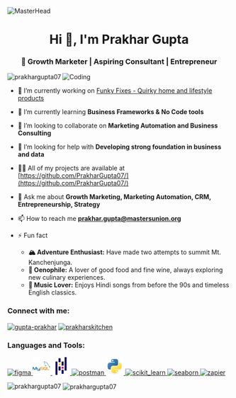 ![MasterHead](https://media.licdn.com/dms/image/v2/D5616AQGO3DDT2aL4-A/profile-displaybackgroundimage-shrink_350_1400/profile-displaybackgroundimage-shrink_350_1400/0/1719348240381?e=1730332800&v=beta&t=hvmw1JQZaVUcHNk9rLcIzfympsJDRBPblPGO_Y8vdC8)
<h1 align="center">Hi 👋, I'm Prakhar Gupta</h1>
<h3 align="center">🚀 Growth Marketer | Aspiring Consultant | Entrepreneur</h3>
<img align="right" alt="Coding" width="380" src="https://physicsgurukul.com/wp-content/uploads/2019/02/character-1.gif">

<p align="left"> <img src="https://komarev.com/ghpvc/?username=prakhargupta07&label=Profile%20views&color=0e75b6&style=flat" alt="prakhargupta07" /> </p>


- 🔭 I’m currently working on [Funky Fixes - Quirky home and lifestyle products](https://funkyfixes.in/)

- 🌱 I’m currently learning **Business Frameworks & No Code tools**

- 👯 I’m looking to collaborate on **Marketing Automation and Business Consulting**

- 🤝 I’m looking for help with **Developing strong foundation in business and data**

- 👨‍💻 All of my projects are available at [https://github.com/PrakharGupta07/](https://github.com/PrakharGupta07/)

- 💬 Ask me about **Growth Marketing, Marketing Automation, CRM, Entrepreneurship, Strategy**

- 📫 How to reach me **prakhar.gupta@mastersunion.org**

- ⚡ Fun fact
  - **🏔 Adventure Enthusiast:** Have made two attempts to summit Mt. Kanchenjunga.
  - **🍷 Oenophile:** A lover of good food and fine wine, always exploring new culinary experiences.
  - **🎵 Music Lover:** Enjoys Hindi songs from before the 90s and timeless English classics.

<h3 align="left">Connect with me:</h3>
<p align="left">
<a href="https://linkedin.com/in/gupta-prakhar" target="blank"><img align="center" src="https://raw.githubusercontent.com/rahuldkjain/github-profile-readme-generator/master/src/images/icons/Social/linked-in-alt.svg" alt="gupta-prakhar" height="30" width="40" /></a>
<a href="https://instagram.com/prakharskitchen" target="blank"><img align="center" src="https://raw.githubusercontent.com/rahuldkjain/github-profile-readme-generator/master/src/images/icons/Social/instagram.svg" alt="prakharskitchen" height="30" width="40" /></a>
</p>

<h3 align="left">Languages and Tools:</h3>
<p align="left"> <a href="https://www.figma.com/" target="_blank" rel="noreferrer"> <img src="https://www.vectorlogo.zone/logos/figma/figma-icon.svg" alt="figma" width="40" height="40"/> </a> <a href="https://www.mysql.com/" target="_blank" rel="noreferrer"> <img src="https://raw.githubusercontent.com/devicons/devicon/master/icons/mysql/mysql-original-wordmark.svg" alt="mysql" width="40" height="40"/> </a> <a href="https://pandas.pydata.org/" target="_blank" rel="noreferrer"> <img src="https://raw.githubusercontent.com/devicons/devicon/2ae2a900d2f041da66e950e4d48052658d850630/icons/pandas/pandas-original.svg" alt="pandas" width="40" height="40"/> </a> <a href="https://postman.com" target="_blank" rel="noreferrer"> <img src="https://www.vectorlogo.zone/logos/getpostman/getpostman-icon.svg" alt="postman" width="40" height="40"/> </a> <a href="https://www.python.org" target="_blank" rel="noreferrer"> <img src="https://raw.githubusercontent.com/devicons/devicon/master/icons/python/python-original.svg" alt="python" width="40" height="40"/> </a> <a href="https://scikit-learn.org/" target="_blank" rel="noreferrer"> <img src="https://upload.wikimedia.org/wikipedia/commons/0/05/Scikit_learn_logo_small.svg" alt="scikit_learn" width="40" height="40"/> </a> <a href="https://seaborn.pydata.org/" target="_blank" rel="noreferrer"> <img src="https://seaborn.pydata.org/_images/logo-mark-lightbg.svg" alt="seaborn" width="40" height="40"/> </a> <a href="https://zapier.com" target="_blank" rel="noreferrer"> <img src="https://www.vectorlogo.zone/logos/zapier/zapier-icon.svg" alt="zapier" width="40" height="40"/> </a> </p>

<p><img align="left" src="https://github-readme-stats.vercel.app/api/top-langs?username=prakhargupta07&show_icons=true&locale=en&layout=compact" alt="prakhargupta07" /></p>

<p>&nbsp;<img align="center" src="https://github-readme-stats.vercel.app/api?username=prakhargupta07&show_icons=true&locale=en" alt="prakhargupta07" /></p>
